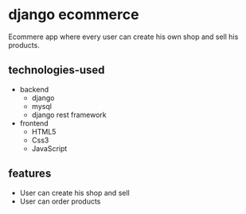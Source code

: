 # django ecommerce
Ecommere app where every user can create his own shop and sell his products.
## technologies-used
* backend
  * django
  * mysql
  * django rest framework
* frontend
  * HTML5
  * Css3
  * JavaScript
## features
* User can create his shop and sell
* User can order products
